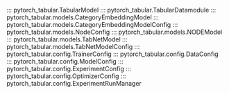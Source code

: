 ::: pytorch_tabular.TabularModel
::: pytorch_tabular.TabularDatamodule
::: pytorch_tabular.models.CategoryEmbeddingModel
::: pytorch_tabular.models.CategoryEmbeddingModelConfig
::: pytorch_tabular.models.NodeConfig
::: pytorch_tabular.models.NODEModel
::: pytorch_tabular.models.TabNetModel
::: pytorch_tabular.models.TabNetModelConfig
::: pytorch_tabular.config.TrainerConfig
::: pytorch_tabular.config.DataConfig
::: pytorch_tabular.config.ModelConfig
::: pytorch_tabular.config.ExperimentConfig
::: pytorch_tabular.config.OptimizerConfig
::: pytorch_tabular.config.ExperimentRunManager
